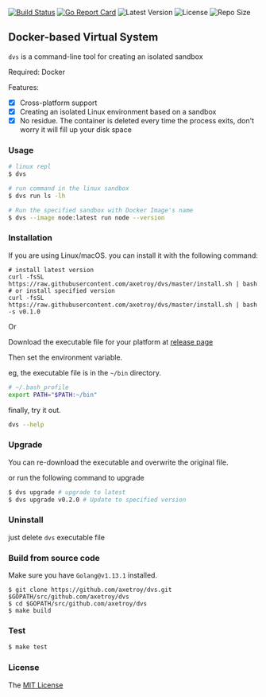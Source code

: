 [![Build Status](https://github.com/axetroy/dvs/workflows/test/badge.svg)](https://github.com/axetroy/dvs/actions)
[![Go Report Card](https://goreportcard.com/badge/github.com/axetroy/dvs)](https://goreportcard.com/report/github.com/axetroy/dvs)
![Latest Version](https://img.shields.io/github/v/release/axetroy/dvs.svg)
![License](https://img.shields.io/github/license/axetroy/dvs.svg)
![Repo Size](https://img.shields.io/github/repo-size/axetroy/dvs.svg)

## Docker-based Virtual System

`dvs` is a command-line tool for creating an isolated sandbox

Required: Docker

Features:

- [x] Cross-platform support
- [x] Creating an isolated Linux environment based on a sandbox
- [x] No residue. The container is deleted every time the process exits, don't worry it will fill up your disk space

### Usage

```bash
# linux repl
$ dvs

# run command in the linux sandbox
$ dvs run ls -lh

# Run the specified sandbox with Docker Image's name
$ dvs --image node:latest run node --version
```

### Installation

If you are using Linux/macOS. you can install it with the following command:

```shell
# install latest version
curl -fsSL https://raw.githubusercontent.com/axetroy/dvs/master/install.sh | bash
# or install specified version
curl -fsSL https://raw.githubusercontent.com/axetroy/dvs/master/install.sh | bash -s v0.1.0
```

Or

Download the executable file for your platform at [release page](https://github.com/axetroy/dvs/releases)

Then set the environment variable.

eg, the executable file is in the `~/bin` directory.

```bash
# ~/.bash_profile
export PATH="$PATH:~/bin"
```

finally, try it out.

```bash
dvs --help
```

### Upgrade

You can re-download the executable and overwrite the original file.

or run the following command to upgrade

```bash
$ dvs upgrade # upgrade to latest
$ dvs upgrade v0.2.0 # Update to specified version
```

### Uninstall

just delete `dvs` executable file

### Build from source code

Make sure you have `Golang@v1.13.1` installed.

```shell
$ git clone https://github.com/axetroy/dvs.git $GOPATH/src/github.com/axetroy/dvs
$ cd $GOPATH/src/github.com/axetroy/dvs
$ make build
```

### Test

```bash
$ make test
```

### License

The [MIT License](LICENSE)
